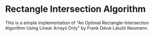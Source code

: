 # Rectangle Intersection Algorithm
This is a simple implementation of "An Optimal Rectangle-Intersection Algorithm Using Linear Arrays Only" by Frank Dévai László Neumann.
